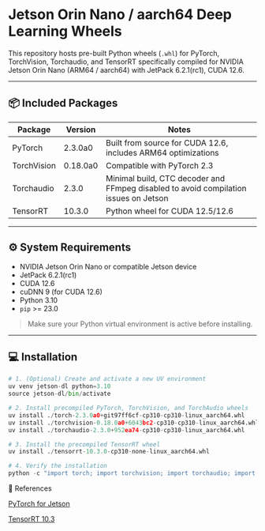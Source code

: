 # Jetson Orin Nano / aarch64 Deep Learning Wheels

This repository hosts pre-built Python wheels (`.whl`) for PyTorch, TorchVision, Torchaudio, and TensorRT specifically compiled for NVIDIA Jetson Orin Nano (ARM64 / aarch64) with JetPack 6.2.1(rc1), CUDA 12.6.

---

## 📦 Included Packages

| Package | Version | Notes |
|---------|---------|------|
| PyTorch | 2.3.0a0 | Built from source for CUDA 12.6, includes ARM64 optimizations |
| TorchVision | 0.18.0a0 | Compatible with PyTorch 2.3 |
| Torchaudio | 2.3.0 | Minimal build, CTC decoder and FFmpeg disabled to avoid compilation issues on Jetson |
| TensorRT | 10.3.0 | Python wheel for CUDA 12.5/12.6 |

---

## ⚙️ System Requirements

- NVIDIA Jetson Orin Nano or compatible Jetson device
- JetPack 6.2.1(rc1)
- CUDA 12.6
- cuDNN 9 (for CUDA 12.6)
- Python 3.10
- `pip` >= 23.0

> Make sure your Python virtual environment is active before installing.

---

## 💻 Installation

```python
# 1. (Optional) Create and activate a new UV environment
uv venv jetson-dl python=3.10
source jetson-dl/bin/activate

# 2. Install precompiled PyTorch, TorchVision, and TorchAudio wheels
uv install ./torch-2.3.0a0+git97ff6cf-cp310-cp310-linux_aarch64.whl
uv install ./torchvision-0.18.0a0+6043bc2-cp310-cp310-linux_aarch64.whl
uv install ./torchaudio-2.3.0+952ea74-cp310-cp310-linux_aarch64.whl

# 3. Install the precompiled TensorRT wheel
uv install ./tensorrt-10.3.0-cp310-none-linux_aarch64.whl

# 4. Verify the installation
python -c "import torch; import torchvision; import torchaudio; import tensorrt; print('Installation successful!')"
```

🔗 References

[PyTorch for Jetson](https://forums.developer.nvidia.com/t/pytorch-for-jetson/72048)

[TensorRT 10.3](https://github.com/NVIDIA/TensorRT/tree/release/10.3/python)
